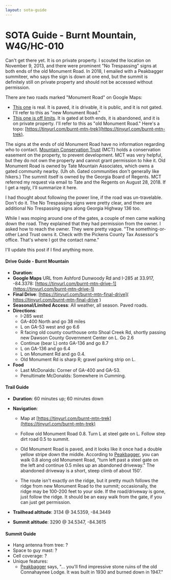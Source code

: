 ```yaml
---
layout: sota-guide
---
```

# SOTA Guide - Burnt Mountain, W4G/HC-010

Can't get there yet.  It is on private property.  I scouted the location on November 9, 2013, and there were prominent "No Trespassing" signs at both ends of the old Monument Road.  In 2018, I emailed with a Peakbagger summiteer, who says the sign is down at one end, but the summit is definitely still on private property and should not be accessed without permission.

There are two roads marked "Monument Road" on Google Maps:

* [This one](https://www.google.com/maps/dir/34.540904,-84.34373/34.531328,+-84.342115/@34.537234,-84.3479005,16z/data=!3m1!4b1!4m7!4m6!1m0!1m3!2m2!1d-84.342115!2d34.531328!3e0) is real.  It is paved, it is drivable, it is public, and it is not gated.  I'll refer to this as "new Monument Road."
* [This one is off limits](https://www.google.com/maps/dir/34.536270,+-84.345047/34.5433937,-84.3692373/@34.538432,-84.3661273,16z/data=!4m7!4m6!1m3!2m2!1d-84.345047!2d34.53627!1m0!3e0). It is gated at both ends, it is abandoned, and it is on private property. I'll refer to this as "old Monument Road."  Here's a topo: [https://tinyurl.com/burnt-mtn-trek](https://tinyurl.com/burnt-mtn-trek).

The signs at the ends of old Monument Road have no information regarding who to contact.  [Mountain Conservation Trust](http://www.mctga.org/) (MCT) holds a conservation easement on the property, to prevent development. MCT was very helpful, but they do not own the property and cannot grant permission to hike it.  Old Monument Road is owned by Tate Mountain Associates, which owns a gated community nearby.  (Uh oh.  Gated communities don't generally like hikers.)  The summit itself is owned by the Georgia Board of Regents. MCT referred my request via email to Tate and the Regents on August 28, 2018.  If I get a reply, I'll summarize it here.

I had thought about following the power line, if the road was un-travelable.  Don't do it.  The No Trespassing signs were pretty clear, and there are additional No Trespassing signs along Georgia Highway 136 too.

While I was moping around one of the gates, a couple of men came walking down the road.  They explained that they had permission from the owner.  I asked how to reach the owner.  They were pretty vague.  "The something-or-other Land Trust owns it.  Check with the Pickens County Tax Assessor's office.  That's where I got the contact name."

I'll update this post if I find anything more.



#### Drive Guide - Burnt Mountain

* **Duration**: 
* **Google Maps** URL from Ashford Dunwoody Rd and I-285 at 33.917, -84.3378: [https://tinyurl.com/burnt-mtn-drive-1](https://tinyurl.com/burnt-mtn-drive-1)
* **Final Drive**: [https://tinyurl.com/burnt-mtn-final-drive]( https://tinyurl.com/burnt-mtn-final-drive  )
* **Seasonal/Limited Access**: All weather, all season.  Paved roads.
* **Directions**:
    * I-285 west
    * GA-400 North and go 38 miles
    * L on GA-53 west and go 6.6
    * R facing old county courthouse onto Shoal Creek Rd, shortly passing new Dawson County Government Center on L.  Go 2.6
    * Continue (bear L) onto GA-136 and go 8.7
    * L on GA-136 and go 6.4
    * L on Monument Rd and go 0.4.
    * Old Monument Rd is sharp R; gravel parking strip on L.
* **Food**
    * Last McDonalds: Corner of GA-400 and GA-53.
    * Penultimate McDonalds: Somewhere in Cumming.

#### Trail Guide

* **Duration**: 60 minutes up; 60 minutes down

* **Navigation**:

    * Map at  [https://tinyurl.com/burnt-mtn-trek](https://tinyurl.com/burnt-mtn-trek)

    * Follow old Monument Road 0.8. Turn L at steel gate on L. Follow step dirt road 0.5 to summit.

    * Old Monument Road is paved, and it looks like it once had a double yellow stripe down the middle.   According to [Peakbagger](http://www.peakbagger.com/climber/ascent.aspx?aid=945489), you can walk 0.8 along old Monument Road, "turn left past a steel gate on the left and continue 0.5 miles up an abandoned driveway." The abandoned driveway is a short, steep climb of about 150'.

    * The route isn't exactly *on* the ridge, but it pretty much follows the ridge from new Monument Road to the summit; occasionally, the ridge may be 100-200 feet to your side.  If the road/driveway is gone, just follow the ridge.  It should be an easy walk from the gate, if you can just get permission.

* **Trailhead altitude**: 3134 @ 34.5359, -84.3449

* **Summit altitude**: 3290 @ 34.5347, -84.3615

#### Summit Guide

* Hang antenna from tree: ?
* Space to guy mast: ?
* Cell coverage: ?
* Unique features:
    * [Peakbagger](http://www.peakbagger.com/climber/ascent.aspx?aid=945489) says, "... you'll find impressive stone ruins of the old Connahaynee Lodge. It was built in 1930 and burned down in 1947."